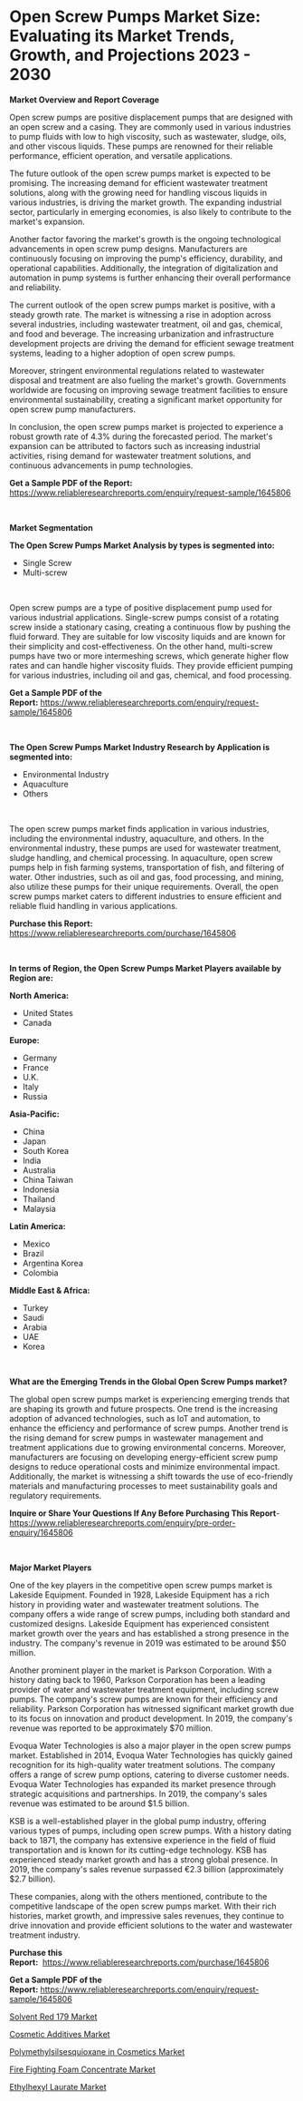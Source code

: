 <p><h1>Open Screw Pumps Market Size: Evaluating its Market Trends, Growth, and Projections 2023 - 2030</h1></p><p><strong>Market Overview and Report Coverage</strong></p>
<p><p>Open screw pumps are positive displacement pumps that are designed with an open screw and a casing. They are commonly used in various industries to pump fluids with low to high viscosity, such as wastewater, sludge, oils, and other viscous liquids. These pumps are renowned for their reliable performance, efficient operation, and versatile applications.</p><p>The future outlook of the open screw pumps market is expected to be promising. The increasing demand for efficient wastewater treatment solutions, along with the growing need for handling viscous liquids in various industries, is driving the market growth. The expanding industrial sector, particularly in emerging economies, is also likely to contribute to the market's expansion.</p><p>Another factor favoring the market's growth is the ongoing technological advancements in open screw pump designs. Manufacturers are continuously focusing on improving the pump's efficiency, durability, and operational capabilities. Additionally, the integration of digitalization and automation in pump systems is further enhancing their overall performance and reliability.</p><p>The current outlook of the open screw pumps market is positive, with a steady growth rate. The market is witnessing a rise in adoption across several industries, including wastewater treatment, oil and gas, chemical, and food and beverage. The increasing urbanization and infrastructure development projects are driving the demand for efficient sewage treatment systems, leading to a higher adoption of open screw pumps.</p><p>Moreover, stringent environmental regulations related to wastewater disposal and treatment are also fueling the market's growth. Governments worldwide are focusing on improving sewage treatment facilities to ensure environmental sustainability, creating a significant market opportunity for open screw pump manufacturers.</p><p>In conclusion, the open screw pumps market is projected to experience a robust growth rate of 4.3% during the forecasted period. The market's expansion can be attributed to factors such as increasing industrial activities, rising demand for wastewater treatment solutions, and continuous advancements in pump technologies.</p></p>
<p><strong>Get a Sample PDF of the Report:</strong> <a href="https://www.reliableresearchreports.com/enquiry/request-sample/1645806">https://www.reliableresearchreports.com/enquiry/request-sample/1645806</a></p>
<p>&nbsp;</p>
<p><strong>Market Segmentation</strong></p>
<p><strong>The Open Screw Pumps Market Analysis by types is segmented into:</strong></p>
<p><ul><li>Single Screw</li><li>Multi-screw</li></ul></p>
<p>&nbsp;</p>
<p><p>Open screw pumps are a type of positive displacement pump used for various industrial applications. Single-screw pumps consist of a rotating screw inside a stationary casing, creating a continuous flow by pushing the fluid forward. They are suitable for low viscosity liquids and are known for their simplicity and cost-effectiveness. On the other hand, multi-screw pumps have two or more intermeshing screws, which generate higher flow rates and can handle higher viscosity fluids. They provide efficient pumping for various industries, including oil and gas, chemical, and food processing.</p></p>
<p><strong>Get a Sample PDF of the Report:</strong>&nbsp;<a href="https://www.reliableresearchreports.com/enquiry/request-sample/1645806">https://www.reliableresearchreports.com/enquiry/request-sample/1645806</a></p>
<p>&nbsp;</p>
<p><strong>The Open Screw Pumps Market Industry Research by Application is segmented into:</strong></p>
<p><ul><li>Environmental Industry</li><li>Aquaculture</li><li>Others</li></ul></p>
<p>&nbsp;</p>
<p><p>The open screw pumps market finds application in various industries, including the environmental industry, aquaculture, and others. In the environmental industry, these pumps are used for wastewater treatment, sludge handling, and chemical processing. In aquaculture, open screw pumps help in fish farming systems, transportation of fish, and filtering of water. Other industries, such as oil and gas, food processing, and mining, also utilize these pumps for their unique requirements. Overall, the open screw pumps market caters to different industries to ensure efficient and reliable fluid handling in various applications.</p></p>
<p><strong>Purchase this Report:</strong>&nbsp; <a href="https://www.reliableresearchreports.com/purchase/1645806">https://www.reliableresearchreports.com/purchase/1645806</a></p>
<p>&nbsp;</p>
<p><strong>In terms of Region, the Open Screw Pumps Market Players available by Region are:</strong></p>
<p>
    <p> <strong> North America: </strong>
        <ul>
            <li>United States</li>
            <li>Canada</li>
        </ul>
        </p> 
    <p> <strong> Europe: </strong>
        <ul>
            <li>Germany</li>
            <li>France</li>
            <li>U.K.</li>
            <li>Italy</li>
            <li>Russia</li>
        </ul>
        </p> 
    <p> <strong> Asia-Pacific: </strong>
        <ul>
            <li>China</li>
            <li>Japan</li>
            <li>South Korea</li>
            <li>India</li>
            <li>Australia</li>
            <li>China Taiwan</li>
            <li>Indonesia</li>
            <li>Thailand</li>
            <li>Malaysia</li>
        </ul>
        </p> 
    <p> <strong> Latin America: </strong>
        <ul>
            <li>Mexico</li>
            <li>Brazil</li>
            <li>Argentina Korea</li>
            <li>Colombia</li>
        </ul>
        </p> 
    <p> <strong> Middle East & Africa: </strong>
        <ul>
            <li>Turkey</li>
            <li>Saudi</li>
            <li>Arabia</li>
            <li>UAE</li>
            <li>Korea</li>
        </ul>
    </p>
    </p>
<p>&nbsp;</p>
<p><strong>What are the Emerging Trends in the Global Open Screw Pumps market?</strong></p>
<p><p>The global open screw pumps market is experiencing emerging trends that are shaping its growth and future prospects. One trend is the increasing adoption of advanced technologies, such as IoT and automation, to enhance the efficiency and performance of screw pumps. Another trend is the rising demand for screw pumps in wastewater management and treatment applications due to growing environmental concerns. Moreover, manufacturers are focusing on developing energy-efficient screw pump designs to reduce operational costs and minimize environmental impact. Additionally, the market is witnessing a shift towards the use of eco-friendly materials and manufacturing processes to meet sustainability goals and regulatory requirements.</p></p>
<p><strong>Inquire or Share Your Questions If Any Before Purchasing This Report</strong>- <a href="https://www.reliableresearchreports.com/enquiry/pre-order-enquiry/1645806">https://www.reliableresearchreports.com/enquiry/pre-order-enquiry/1645806</a></p>
<p>&nbsp;</p>
<p><strong>Major Market Players</strong></p>
<p><p>One of the key players in the competitive open screw pumps market is Lakeside Equipment. Founded in 1928, Lakeside Equipment has a rich history in providing water and wastewater treatment solutions. The company offers a wide range of screw pumps, including both standard and customized designs. Lakeside Equipment has experienced consistent market growth over the years and has established a strong presence in the industry. The company's revenue in 2019 was estimated to be around $50 million.</p><p>Another prominent player in the market is Parkson Corporation. With a history dating back to 1960, Parkson Corporation has been a leading provider of water and wastewater treatment equipment, including screw pumps. The company's screw pumps are known for their efficiency and reliability. Parkson Corporation has witnessed significant market growth due to its focus on innovation and product development. In 2019, the company's revenue was reported to be approximately $70 million.</p><p>Evoqua Water Technologies is also a major player in the open screw pumps market. Established in 2014, Evoqua Water Technologies has quickly gained recognition for its high-quality water treatment solutions. The company offers a range of screw pump options, catering to diverse customer needs. Evoqua Water Technologies has expanded its market presence through strategic acquisitions and partnerships. In 2019, the company's sales revenue was estimated to be around $1.5 billion.</p><p>KSB is a well-established player in the global pump industry, offering various types of pumps, including open screw pumps. With a history dating back to 1871, the company has extensive experience in the field of fluid transportation and is known for its cutting-edge technology. KSB has experienced steady market growth and has a strong global presence. In 2019, the company's sales revenue surpassed €2.3 billion (approximately $2.7 billion).</p><p>These companies, along with the others mentioned, contribute to the competitive landscape of the open screw pumps market. With their rich histories, market growth, and impressive sales revenues, they continue to drive innovation and provide efficient solutions to the water and wastewater treatment industry.</p></p>
<p><strong>Purchase this Report:</strong>&nbsp;&nbsp;<a href="https://www.reliableresearchreports.com/purchase/1645806">https://www.reliableresearchreports.com/purchase/1645806</a></p>
<p></p>
<p><strong>Get a Sample PDF of the Report:</strong>&nbsp;<a href="https://www.reliableresearchreports.com/enquiry/request-sample/1645806">https://www.reliableresearchreports.com/enquiry/request-sample/1645806</a></p>
<p><p><a href="https://medium.com/@linabernier/solvent-red-179-market-furnishes-information-on-market-share-market-trends-and-market-growth-b8a784758b3c">Solvent Red 179 Market</a></p><p><a href="https://medium.com/@deirdredavies67/cosmetic-additives-market-insight-market-trends-growth-forecasted-from-2023-to-2030-1f5501a544f2">Cosmetic Additives Market</a></p><p><a href="https://medium.com/@avaalsop666/polymethylsilsesquioxane-in-cosmetics-market-size-cagr-trends-2024-2030-538168285cbe">Polymethylsilsesquioxane in Cosmetics Market</a></p><p><a href="https://medium.com/@twiladurgan/fire-fighting-foam-concentrate-market-trends-forecast-and-competitive-analysis-to-2030-9a4297502bdc">Fire Fighting Foam Concentrate Market</a></p><p><a href="https://medium.com/@magaliortiz1955/decoding-ethylhexyl-laurate-market-metrics-market-share-trends-and-growth-patterns-4a23ab6445da">Ethylhexyl Laurate Market</a></p></p>